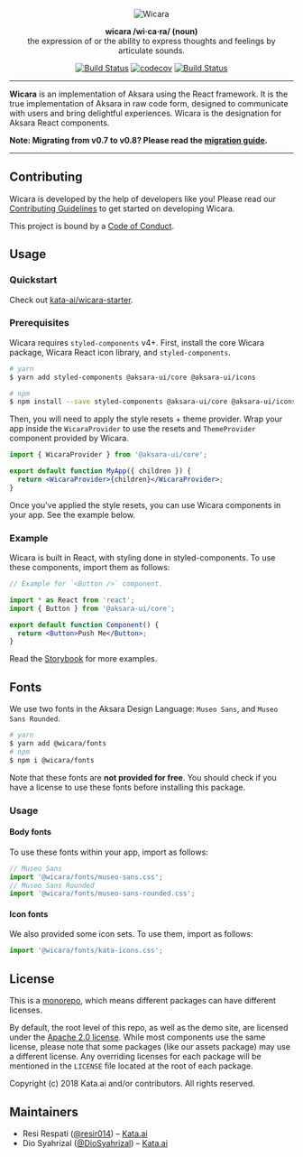 <p align="center">
  <img alt="Wicara" src="assets/wicara-banner.png" />
</p>

<p align="center">
  <strong>wicara /wi·ca·ra/ (noun)</strong><br>
  the expression of or the ability to express thoughts and feelings by articulate sounds.
</p>

<p align="center">
  <a href="https://travis-ci.org/kata-ai/wicara"><img alt="Build Status" src="https://img.shields.io/travis/kata-ai/wicara/next.svg" /></a>
  <a href="https://codecov.io/gh/kata-ai/wicara"><img alt="codecov" src="https://codecov.io/gh/kata-ai/wicara/branch/next/graph/badge.svg" /></a>
  <a href="https://lernajs.io/"><img alt="Build Status" src="https://img.shields.io/badge/maintained%20with-lerna-cc00ff.svg" /></a>
</p>

---

**Wicara** is an implementation of Aksara using the React framework. It is the true implementation of Aksara in raw code form, designed to communicate with users and bring delightful experiences. Wicara is the designation for Aksara React components.

**Note: Migrating from v0.7 to v0.8? Please read the [migration guide](MIGRATING.md).**

---

## Contributing

Wicara is developed by the help of developers like you! Please read our [Contributing Guidelines](CONTRIBUTING.md) to get started on developing Wicara.

This project is bound by a [Code of Conduct](CODE_OF_CONDUCT.md).

## Usage

### Quickstart

Check out [kata-ai/wicara-starter](https://github.com/kata-ai/wicara-starter).

### Prerequisites

Wicara requires `styled-components` v4+. First, install the core Wicara package, Wicara React icon library, and `styled-components`.

```bash
# yarn
$ yarn add styled-components @aksara-ui/core @aksara-ui/icons

# npm
$ npm install --save styled-components @aksara-ui/core @aksara-ui/icons
```

Then, you will need to apply the style resets + theme provider. Wrap your app inside the `WicaraProvider` to use the resets and `ThemeProvider` component provided by Wicara.

```jsx
import { WicaraProvider } from '@aksara-ui/core';

export default function MyApp({ children }) {
  return <WicaraProvider>{children}</WicaraProvider>;
}
```

Once you've applied the style resets, you can use Wicara components in your app. See the example below.

### Example

Wicara is built in React, with styling done in styled-components. To use these components, import them as follows:

```jsx
// Example for `<Button />` component.

import * as React from 'react';
import { Button } from '@aksara-ui/core';

export default function Component() {
  return <Button>Push Me</Button>;
}
```

Read the [Storybook](https://wicara.now.sh/) for more examples.

## Fonts

We use two fonts in the Aksara Design Language: `Museo Sans`, and `Museo Sans Rounded`.

```sh
# yarn
$ yarn add @wicara/fonts
# npm
$ npm i @wicara/fonts
```

Note that these fonts are **not provided for free**. You should check if you have a license to use these fonts before installing this package.

### Usage

#### Body fonts

To use these fonts within your app, import as follows:

```jsx
// Museo Sans
import '@wicara/fonts/museo-sans.css';
// Museo Sans Rounded
import '@wicara/fonts/museo-sans-rounded.css';
```

#### Icon fonts

We also provided some icon sets. To use them, import as follows:

```jsx
import '@wicara/fonts/kata-icons.css';
```

## License

This is a [monorepo](https://github.com/babel/babel/blob/master/doc/design/monorepo.md), which means different packages can have different licenses.

By default, the root level of this repo, as well as the demo site, are licensed under the [Apache 2.0 license](LICENSE). While most components use the same license, please note that some packages (like our assets package) may use a different license. Any overriding licenses for each package will be mentioned in the `LICENSE` file located at the root of each package.

Copyright (c) 2018 Kata.ai and/or contributors. All rights reserved.

## Maintainers

- Resi Respati ([@resir014](https://twitter.com/resir014)) – [Kata.ai](https://kata.ai)
- Dio Syahrizal ([@DioSyahrizal](https://github.com/DioSyahrizal)) – [Kata.ai](https://kata.ai)
